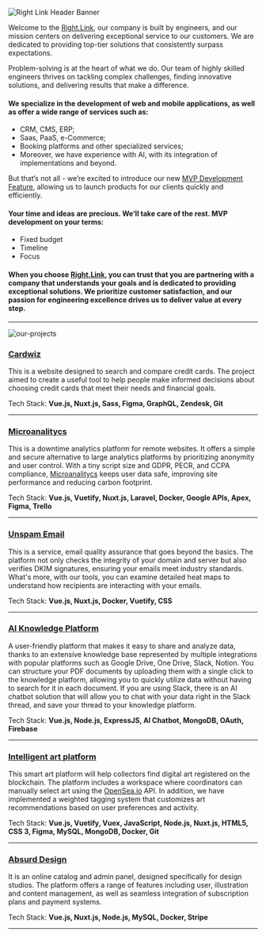 
![Right Link Header Banner](https://github.com/right-link/public/assets/6301866/5ce78386-989d-4e2f-baa1-cc429ae424bd)

Welcome to the [Right.Link](https://right.link/), our company is built by engineers, and our mission centers on delivering exceptional service to our customers. We are dedicated to providing top-tier solutions that consistently surpass expectations.

Problem-solving is at the heart of what we do. Our team of highly skilled engineers thrives on tackling complex challenges, finding innovative solutions, and delivering results that make a difference.

#### We specialize in the development of web and mobile applications, as well as offer a wide range of services such as:
- CRM, CMS, ERP; 
- Saas, PaaS, e-Commerce; 
- Booking platforms and other specialized services;
- Moreover, we have experience with AI, with its integration of implementations and beyond.


But that’s not all - we’re excited to introduce our new [MVP Development Feature](http://mvp.right.link/), allowing us to launch products for our clients quickly and efficiently.

#### Your time and ideas are precious. We’ll take care of the rest. MVP development on your terms:
- Fixed budget
- Timeline
- Focus

#### When you choose [Right.Link](https://right.link/), you can trust that you are partnering with a company that understands your goals and is dedicated to providing exceptional solutions. We prioritize customer satisfaction, and our passion for engineering excellence drives us to deliver value at every step.

* * *

![our-projects](https://github.com/right-link/public/assets/6301866/00aee702-14ef-4308-92b3-7c1af2bd06ea)

### [Cardwiz](https://cardwiz.com/)
This is a website designed to search and compare credit cards. The project aimed to create a useful tool to help people make informed decisions about choosing credit cards that meet their needs and financial goals.

Tech Stack: **Vue.js, Nuxt.js, Sass, Figma, GraphQL, Zendesk, Git**
- - -

### [Microanalitycs](https://microanalytics.io/)
This is a downtime analytics platform for remote websites. It offers a simple and secure alternative to large analytics platforms by prioritizing anonymity and user control. With a tiny script size and GDPR, PECR, and CCPA compliance, [Microanalitycs](https://microanalytics.io/) keeps user data safe, improving site performance and reducing carbon footprint.

Tech Stack: **Vue.js, Vuetify, Nuxt.js, Laravel, Docker, Google APIs, Apex, Figma, Trello**
- - -

### [Unspam Email](https://unspam.email/)
This is a service, email quality assurance that goes beyond the basics. The platform not only checks the integrity of your domain and server but also verifies DKIM signatures, ensuring your emails meet industry standards.
What's more, with our tools, you can examine detailed heat maps to understand how recipients are interacting with your emails.

Tech Stack: **Vue.js, Nuxt.js, Docker, Vuetify, CSS**
- - -

### [AI Knowledge Platform](https://www.pragma.ai/)
A user-friendly platform that makes it easy to share and analyze data, thanks to an extensive knowledge base represented by multiple integrations with popular platforms such as Google Drive, One Drive,
Slack, Notion. You can structure your PDF documents by uploading them with a single click to the knowledge platform, allowing you to quickly utilize data without having to search for it in each document. If you are using Slack, there is an AI chatbot solution that will allow you to chat with your data right in the Slack thread, and save your thread to your knowledge platform.

Tech Stack: **Vue.js, Node.js, ExpressJS, AI Chatbot, MongoDB, OAuth, Firebase**
- - -

### [Intelligent art platform](https://www.blockmeister.com/)
This smart art platform will help collectors find digital art registered on the blockchain. The platform includes a workspace where coordinators can manually select art using the [OpenSea.io](OpenSea.io) API. In addition, we have implemented a weighted tagging system that customizes art recommendations based on user preferences and activity. 

Tech Stack: **Vue.js, Vuetify, Vuex, JavaScript, Node.js, Nuxt.js, HTML5, CSS 3, Figma, MySQL, MongoDB, Docker, Git**
- - -

### [Absurd Design](https://absurd.design/)
It is an online catalog and admin panel, designed specifically for design studios. The platform offers a range of features including user, illustration and content management, as well as seamless integration of subscription plans and payment systems. 

Tech Stack: **Vue.js, Nuxt.js, Node.js, MySQL, Docker, Stripe**
- - -
